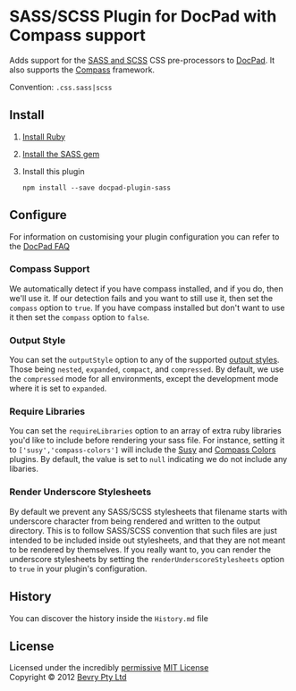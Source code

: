 # SASS/SCSS Plugin for DocPad with Compass support
Adds support for the [SASS and SCSS](http://sass-lang.com/) CSS pre-processors to [DocPad](https://docpad.org). It also supports the [Compass](http://compass-style.org/) framework.

Convention:  `.css.sass|scss`


## Install

1. [Install Ruby](http://www.ruby-lang.org/en/downloads/)

2. [Install the SASS gem](http://rubygems.org/gems/sass/)

3. Install this plugin

	```
	npm install --save docpad-plugin-sass
	```


## Configure
For information on customising your plugin configuration you can refer to the [DocPad FAQ](https://github.com/bevry/docpad/wiki/FAQ)

### Compass Support
We automatically detect if you have compass installed, and if you do, then we'll use it. If our detection fails and you want to still use it, then set the `compass` option to `true`. If you have compass installed but don't want to use it then set the `compass` option to `false`.

### Output Style
You can set the `outputStyle` option to any of the supported [output styles](http://sass-lang.com/docs/yardoc/file.SASS_REFERENCE.html#output_style). Those being `nested`, `expanded`, `compact`, and `compressed`. By default, we use the `compressed` mode for all environments, except the development mode where it is set to `expanded`.

### Require Libraries
You can set the `requireLibraries` option to an array of extra ruby libraries you'd like to include before rendering your sass file. For instance, setting it to `['susy','compass-colors']` will include the [Susy](http://susy.oddbird.net/) and [Compass Colors](https://github.com/chriseppstein/compass-colors) plugins. By default, the value is set to `null` indicating we do not include any libaries.

### Render Underscore Stylesheets
By default we prevent any SASS/SCSS stylesheets that filename starts with underscore character from being rendered and written to the output directory. This is to follow SASS/SCSS convention that such files are just intended to be included inside out stylesheets, and that they are not meant to be rendered by themselves. If you really want to, you can render the underscore stylesheets by setting the `renderUnderscoreStylesheets` option to `true` in your plugin's configuration.


## History
You can discover the history inside the `History.md` file


## License
Licensed under the incredibly [permissive](http://en.wikipedia.org/wiki/Permissive_free_software_licence) [MIT License](http://creativecommons.org/licenses/MIT/)
<br/>Copyright &copy; 2012 [Bevry Pty Ltd](http://bevry.me)
